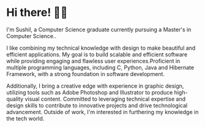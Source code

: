 # Hi there! 🙋‍♂️
I'm Sushil, 
a Computer Science graduate currently pursuing a Master's in Computer Science..

I like combining my technical knowledge with design to make beautiful and efficient applications. My goal is to build scalable and efficient software while providing engaging and flawless user experiences.Proficient in multiple programming languages, including C, Python, Java and Hibernate Framework, with a strong foundation in software development.

Additionally, I bring a creative edge with experience in graphic design, utilizing tools such as Adobe Photoshop and Illustrator to produce high-quality visual content. Committed to leveraging technical expertise and design skills to contribute to innovative projects and drive technological advancement. Outside of work, I'm interested in furthering my knowledge in the tech world.

<!--
**Sushil-27/Sushil-27** is a ✨ _special_ ✨ repository because its `README.md` (this file) appears on your GitHub profile.

Here are some ideas to get you started:

- 🔭 I’m currently working on ...
- 🌱 I’m currently learning ...
- 👯 I’m looking to collaborate on ...
- 🤔 I’m looking for help with ...
- 💬 Ask me about ...
- 📫 How to reach me: ...
- 😄 Pronouns: ...
- ⚡ Fun fact: ...
-->
